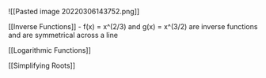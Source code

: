 ![[Pasted image 20220306143752.png]]

[[Inverse Functions]] - f(x) = x^(2/3) and g(x) = x^(3/2) are inverse functions and are symmetrical across a line

[[Logarithmic Functions]]

[[Simplifying Roots]]